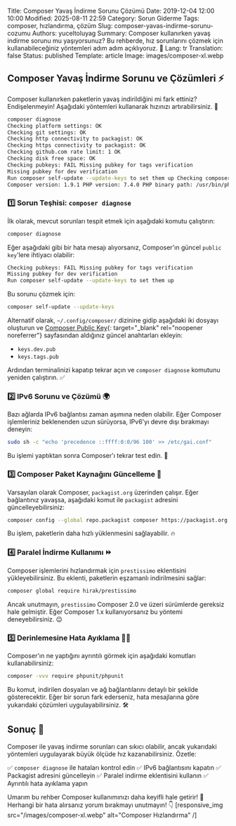 Title: Composer Yavaş İndirme Sorunu Çözümü
Date: 2019-12-04 12:00 10:00
Modified: 2025-08-11 22:59
Category: Sorun Giderme
Tags: composer, hızlandırma, çözüm
Slug: composer-yavas-indirme-sorunu-cozumu
Authors: yuceltoluyag
Summary: Composer kullanırken yavaş indirme sorunu mu yaşıyorsunuz? Bu rehberde, hız sorunlarını çözmek için kullanabileceğiniz yöntemleri adım adım açıklıyoruz. 🚀
Lang: tr
Translation: false
Status: published
Template: article
Image: images/composer-xl.webp

## Composer Yavaş İndirme Sorunu ve Çözümleri ⚡

Composer kullanırken paketlerin yavaş indirildiğini mi fark ettiniz? Endişelenmeyin! Aşağıdaki yöntemleri kullanarak hızınızı artırabilirsiniz. 💨

```bash
composer diagnose
Checking platform settings: OK
Checking git settings: OK
Checking http connectivity to packagist: OK
Checking https connectivity to packagist: OK
Checking github.com rate limit: 1 OK
Checking disk free space: OK
Checking pubkeys: FAIL Missing pubkey for tags verification
Missing pubkey for dev verification
Run composer self-update --update-keys to set them up Checking composer version: OK
Composer version: 1.9.1 PHP version: 7.4.0 PHP binary path: /usr/bin/php
```

### 1️⃣ Sorun Teşhisi: `composer diagnose`

İlk olarak, mevcut sorunları tespit etmek için aşağıdaki komutu çalıştırın:

```bash
composer diagnose
```

Eğer aşağıdaki gibi bir hata mesajı alıyorsanız, Composer'ın güncel `public key`'lere ihtiyacı olabilir:

```bash
Checking pubkeys: FAIL Missing pubkey for tags verification
Missing pubkey for dev verification
Run composer self-update --update-keys to set them up
```

Bu sorunu çözmek için:

```bash
composer self-update --update-keys
```

Alternatif olarak, `~/.config/composer/` dizinine gidip aşağıdaki iki dosyayı oluşturun ve [Composer Public Key](https://composer.github.io/pubkeys.html){: target="\_blank" rel="noopener noreferrer"} sayfasından aldığınız güncel anahtarları ekleyin:

- `keys.dev.pub`
- `keys.tags.pub`

Ardından terminalinizi kapatıp tekrar açın ve `composer diagnose` komutunu yeniden çalıştırın. ✅

### 2️⃣ IPv6 Sorunu ve Çözümü 🌍

Bazı ağlarda IPv6 bağlantısı zaman aşımına neden olabilir. Eğer Composer işlemleriniz beklenenden uzun sürüyorsa, IPv6'yı devre dışı bırakmayı deneyin:

```bash
sudo sh -c "echo 'precedence ::ffff:0:0/96 100' >> /etc/gai.conf"
```

Bu işlemi yaptıktan sonra Composer'ı tekrar test edin. 🚀

### 3️⃣ Composer Paket Kaynağını Güncelleme 🔄

Varsayılan olarak Composer, `packagist.org` üzerinden çalışır. Eğer bağlantınız yavaşsa, aşağıdaki komut ile `packagist` adresini güncelleyebilirsiniz:

```bash
composer config --global repo.packagist composer https://packagist.org
```

Bu işlem, paketlerin daha hızlı yüklenmesini sağlayabilir. 🔥

### 4️⃣ Paralel İndirme Kullanımı ⏩

Composer işlemlerini hızlandırmak için `prestissimo` eklentisini yükleyebilirsiniz. Bu eklenti, paketlerin eşzamanlı indirilmesini sağlar:

```bash
composer global require hirak/prestissimo
```

Ancak unutmayın, `prestissimo` Composer 2.0 ve üzeri sürümlerde gereksiz hale gelmiştir. Eğer Composer 1.x kullanıyorsanız bu yöntemi deneyebilirsiniz. 😉

### 5️⃣ Derinlemesine Hata Ayıklama 🕵️‍♂️

Composer'ın ne yaptığını ayrıntılı görmek için aşağıdaki komutları kullanabilirsiniz:

```bash
composer -vvv require phpunit/phpunit
```

Bu komut, indirilen dosyaları ve ağ bağlantılarını detaylı bir şekilde gösterecektir. Eğer bir sorun fark ederseniz, hata mesajlarına göre yukarıdaki çözümleri uygulayabilirsiniz. 🛠️

## Sonuç 🎯

Composer ile yavaş indirme sorunları can sıkıcı olabilir, ancak yukarıdaki yöntemleri uygulayarak büyük ölçüde hız kazanabilirsiniz. Özetle:

✅ `composer diagnose` ile hataları kontrol edin
✅ IPv6 bağlantısını kapatın
✅ Packagist adresini güncelleyin
✅ Paralel indirme eklentisini kullanın
✅ Ayrıntılı hata ayıklama yapın

Umarım bu rehber Composer kullanımınızı daha keyifli hale getirir! 🎉
Herhangi bir hata alırsanız yorum bırakmayı unutmayın! 👇
[responsive_img src="/images/composer-xl.webp" alt="Composer Hızlandırma" /]

